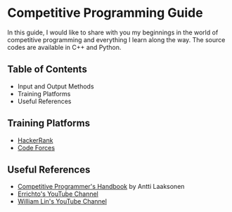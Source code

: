 # Competitive Programming Guide

In this guide, I would like to share with you my beginnings in the world of competitive programming and everything I learn along the way. 
The source codes are available in C++ and Python.

## Table of Contents

* Input and Output Methods
* Training Platforms
* Useful References
  
## Training Platforms

* [HackerRank](https://www.hackerrank.com/)
* [Code Forces](https://codeforces.com/)

## Useful References

* [Competitive Programmer's Handbook](https://cses.fi/book/book.pdf) by Antti Laaksonen
* [Errichto's YouTube Channel](https://www.youtube.com/channel/UCBr_Fu6q9iHYQCh13jmpbrg/featured)
* [William Lin's YouTube Channel](https://www.youtube.com/channel/UCKuDLsO0Wwef53qdHPjbU2Q/featured)

